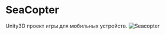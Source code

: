 # SeaCopter
Unity3D проект игры для мобильных устройств.
![Seacopter](https://user-images.githubusercontent.com/68154236/122541643-0edb1080-d054-11eb-8bbc-b990507eab10.png)
